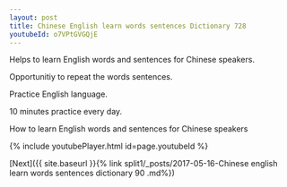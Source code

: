 ```yaml
---
layout: post
title: Chinese English learn words sentences Dictionary 728 
youtubeId: o7VPtGVGQjE
---
```

 
 
Helps to learn English words and sentences for Chinese speakers.

Opportunitiy to repeat the words sentences. 

Practice English language. 
 
10 minutes practice every day. 
 
How to learn English words and sentences for Chinese speakers 
 
{% include youtubePlayer.html id=page.youtubeId %}
 
 
[Next]({{ site.baseurl }}{% link  split1/_posts/2017-05-16-Chinese english learn words sentences dictionary 90 .md%})
 
